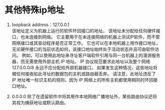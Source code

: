# 其他特殊ip地址

1. loopback address：127.0.0.1	
该地址定义为机器上运行的软件环回接口的地址。 该地址未分配给任何硬件接口，也未连接到网络。 它主要用于在未连接网络的机器上测试IP软件，而不管网络接口或其驱动程序是否正常工作。 它也可以在本地机器上用作接口地址，无论硬件接口的当前状态如何，该接口地址始终处于活动状态并且可由软件访问。 例如，可以使用此地址来寻址客户端软件引用与同一台机器上的漫游服务器，而无需使用外部主机 IP 地址。 IP 协议规范要求此地址以及整个网络 127.0.0.0/8 永远不应分配给外部机器接口。 如果发生这种情况，这些地址将被任何接收如此寻址的数据包的主机或路由器丢弃。 请注意，此地址违反了 IP 地址唯一标识主机的规则，因为 IP 网络上的所有主机都使用相同的环回接口地址。

2. 0.0.0.0
除了在遗留软件中将其用作本地网络广播地址外，某些路由协议还将其视为捕获地址或默认路由。